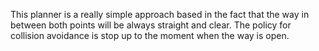 This planner is a really simple approach based in the fact that the way in between both points will be always straight and clear. 
  The policy for collision avoidance is stop up to the moment when the way is open.